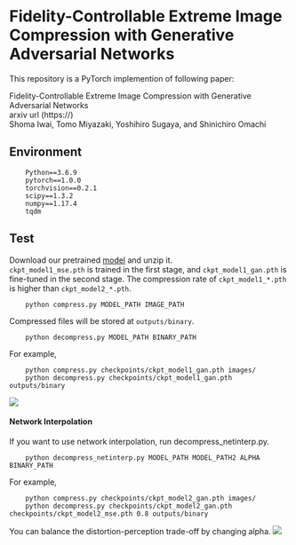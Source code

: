 # Fidelity-Controllable Extreme Image Compression with Generative Adversarial Networks

This repository is a PyTorch implemention of following paper:

Fidelity-Controllable Extreme Image Compression with Generative Adversarial Networks  
arxiv url (https://)  
Shoma Iwai, Tomo Miyazaki, Yoshihiro Sugaya, and Shinichiro Omachi


## Environment
```
    Python==3.6.9
    pytorch==1.0.0
    torchvision==0.2.1
    scipy==1.3.2
    numpy==1.17.4
    tqdm
```

## Test
Download our pretrained [model]() and unzip it.  
`ckpt_model1_mse.pth` is trained in the first stage, and `ckpt_model1_gan.pth` is fine-tuned in the second stage. The compression rate of `ckpt_model1_*.pth` is higher than `ckpt_model2_*.pth`.
```
    python compress.py MODEL_PATH IMAGE_PATH
```
Compressed files will be stored at `outputs/binary`.
```
    python decompress.py MODEL_PATH BINARY_PATH
```
For example, 
```
    python compress.py checkpoints/ckpt_model1_gan.pth images/
    python decompress.py checkpoints/ckpt_model1_gan.pth outputs/binary
```

![](https://github.com/iwa-shi/fidelity_controllable_compression/blob/master/fig/others_compare_kodim21.png)

#### Network Interpolation
If you want to use network interpolation, run decompress_netinterp.py.
```
    python decompress_netinterp.py MODEL_PATH MODEL_PATH2 ALPHA BINARY_PATH
```
For example, 
```
    python compress.py checkpoints/ckpt_model2_gan.pth images/
    python decompress.py checkpoints/ckpt_model2_gan.pth checkpoints/ckpt_model2_mse.pth 0.8 outputs/binary
```
You can balance the distortion-perception trade-off by changing alpha.
![](https://github.com/iwa-shi/fidelity_controllable_compression/blob/master/fig/interp_compare.png)
